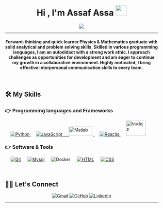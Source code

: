 <h1 align="center">Hi , I'm Assaf Assa <img src="https://media.giphy.com/media/hvRJCLFzcasrR4ia7z/giphy.gif" width="35"></h1>
<p align="center">
<a href="https://github.com/DenverCoder1/readme-typing-svg"><img src="https://readme-typing-svg.herokuapp.com?lines=B.Sc.+Physics+and+Math;&center=true&width=500&height=50"></a>
</p>
<hr/>
<h4 align="center">Forward-thinking and quick learner Physics & Mathematics graduate with solid analytical and problem solving skills. Skilled in various programming languages, I am an autodidact with a strong work ethic. I approach challenges as opportunities for development and am eager to continue my growth in a collaborative environment. Highly motivated, I bring effective interpersonal communication skills to every team. </h4>
<br>

 

 

## 🛠️ My Skills

 

### 👉 Programming languages and Frameworks

 

<p align="left"> 
&emsp; 
<a href="https://www.python.org/" target="_blank"> 
<img alt="Python" src="https://img.shields.io/badge/python-3670A0?style=for-the-badge&logo=python&logoColor=ffdd54">
</a> 
&emsp;
<a href="https://www.javascript.com/" target="_blank"> 
<img alt="JavaScript" src="https://img.shields.io/badge/javascript%20-%23323330.svg?&style=for-the-badge&logo=javascript&logoColor=%23F7DF1E">
&emsp;
<a href="https://www.mathworks.com/products/matlab.html"> 
<img alt="Matlab" style="height: 30px; width: 80px; marginBottom: -20px;" src="https://power-e.ru/wp-content/uploads/matlab-400x174-1.png">
</a>
 &emsp;
<a href="https://react.dev/"> 
<img alt="Reactjs" " src="https://img.shields.io/badge/-ReactJs-61DAFB?logo=react&logoColor=white&style=for-the-badge">
</a>
 &emsp;
<a href=https://nodejs.org/en""> 
<img alt="Nodejs" style="height: 50px; width: 65px;" src="https://www.shareicon.net/data/128x128/2015/10/06/112724_development_512x512.png">
</a>
</a>
</a>
</p>


### 👉 Software & Tools

<p>

&emsp;
<a href="#"><img alt="Git" src="https://img.shields.io/badge/Git%20-%23F05033.svg?logo=git&logoColor=white"></a>
&emsp;
<a href="#"><img alt="Mysql" src="https://img.shields.io/badge/MySQL-00000F?style=for-the-badge&logo=mysql&logoColor=white"></a>
&emsp;
  ![Docker](https://img.shields.io/badge/docker-%230db7ed.svg?style=for-the-badge&logo=docker&logoColor=white)
&emsp;
<a href="#"><img alt="HTML" src="https://img.shields.io/badge/html5%20-%23E34F26.svg?&style=for-the-badge&logo=html5&logoColor=white"></a>
&emsp;
<a href="#"><img alt="CSS" src="https://img.shields.io/badge/css3%20-%231572B6.svg?&style=for-the-badge&logo=css3&logoColor=white"></a>
&emsp;
</p>


<br/>

 

## 🙋‍♂️ Let's Connect
<p align="center">
<a href="mailto:rsd.shanny.assa@gmail.com"><img src="https://img.icons8.com/bubbles/50/000000/gmail.png" alt="Gmail"/></a>
<a href="https://github.com/ShannyAssa"><img src="https://img.icons8.com/bubbles/50/000000/github.png" alt="GitHub"/></a>
<a href="https://www.linkedin.com/in/Shanny-Assa/"><img src="https://img.icons8.com/bubbles/50/000000/linkedin.png" alt="LinkedIn"/></a>
</p>

 

<hr/>
